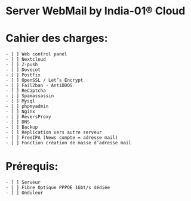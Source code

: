 # Server WebMail by India-01® Cloud
# Cahier des charges:
    - [ ] Web control panel
    - [ ] Nextcloud
    - [ ] Z-push
    - [ ] Dovecot
    - [ ] Postfix
    - [ ] OpenSSL / Let’s Encrypt
    - [ ] Fail2ban - AntiDDOS
    - [ ] ReCaptcha
    - [ ] Spamassassin
    - [ ] Mysql
    - [ ] phpmyadmin
    - [ ] Nginx
    - [ ] ReversProxy
    - [ ] DNS
    - [ ] Backup
    - [ ] Replication vers autre serveur
    - [ ] FreeIPA (News compte = adresse mail)
    - [ ] Fonction création de masse d’adresse mail

# Prérequis:
    - [ ] Serveur
    - [ ] Fibre Optique PPPOE 1Gbt/s dédiée 
    - [ ] Onduleur 

